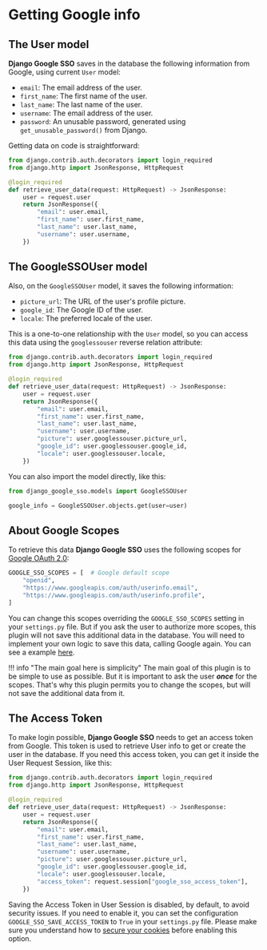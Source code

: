 # Getting Google info

## The User model

**Django Google SSO** saves in the database the following information from Google, using current `User` model:

* `email`: The email address of the user.
* `first_name`: The first name of the user.
* `last_name`: The last name of the user.
* `username`: The email address of the user.
* `password`: An unusable password, generated using `get_unusable_password()` from Django.

Getting data on code is straightforward:

```python
from django.contrib.auth.decorators import login_required
from django.http import JsonResponse, HttpRequest

@login_required
def retrieve_user_data(request: HttpRequest) -> JsonResponse:
    user = request.user
    return JsonResponse({
        "email": user.email,
        "first_name": user.first_name,
        "last_name": user.last_name,
        "username": user.username,
    })
```

## The GoogleSSOUser model

Also, on the `GoogleSSOUser` model, it saves the following information:

* `picture_url`: The URL of the user's profile picture.
* `google_id`: The Google ID of the user.
* `locale`: The preferred locale of the user.

This is a one-to-one relationship with the `User` model, so you can access this data using the `googlessouser` reverse
relation attribute:

```python
from django.contrib.auth.decorators import login_required
from django.http import JsonResponse, HttpRequest

@login_required
def retrieve_user_data(request: HttpRequest) -> JsonResponse:
    user = request.user
    return JsonResponse({
        "email": user.email,
        "first_name": user.first_name,
        "last_name": user.last_name,
        "username": user.username,
        "picture": user.googlessouser.picture_url,
        "google_id": user.googlessouser.google_id,
        "locale": user.googlessouser.locale,
    })
```

You can also import the model directly, like this:

```python
from django_google_sso.models import GoogleSSOUser

google_info = GoogleSSOUser.objects.get(user=user)
```

## About Google Scopes

To retrieve this data **Django Google SSO** uses the following scopes for [Google OAuth 2.0](https://developers.google.com/identity/protocols/oauth2):

```python
GOOGLE_SSO_SCOPES = [  # Google default scope
    "openid",
    "https://www.googleapis.com/auth/userinfo.email",
    "https://www.googleapis.com/auth/userinfo.profile",
]
```

You can change this scopes overriding the `GOOGLE_SSO_SCOPES` setting in your `settings.py` file. But if you ask the user
to authorize more scopes, this plugin will not save this additional data in the database. You will need to implement
your own logic to save this data, calling Google again. You can see a example [here](./advanced.md).

!!! info "The main goal here is simplicity"
    The main goal of this plugin is to be simple to use as possible. But it is important to ask the user **_once_** for the scopes.
    That's why this plugin permits you to change the scopes, but will not save the additional data from it.

## The Access Token
To make login possible, **Django Google SSO** needs to get an access token from Google. This token is used to retrieve
User info to get or create the user in the database. If you need this access token, you can get it inside the User Request
Session, like this:

```python
from django.contrib.auth.decorators import login_required
from django.http import JsonResponse, HttpRequest

@login_required
def retrieve_user_data(request: HttpRequest) -> JsonResponse:
    user = request.user
    return JsonResponse({
        "email": user.email,
        "first_name": user.first_name,
        "last_name": user.last_name,
        "username": user.username,
        "picture": user.googlessouser.picture_url,
        "google_id": user.googlessouser.google_id,
        "locale": user.googlessouser.locale,
        "access_token": request.session["google_sso_access_token"],
    })
```

Saving the Access Token in User Session is disabled, by default, to avoid security issues. If you need to enable it,
you can set the configuration `GOOGLE_SSO_SAVE_ACCESS_TOKEN` to `True` in your `settings.py` file. Please make sure you
understand how to [secure your cookies](https://docs.djangoproject.com/en/4.2/ref/settings/#session-cookie-secure)
before enabling this option.
